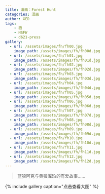 ```yaml
---
title: 漫画：Forest Hunt
categories: 漫画
author: XED
tags: 
    - 狼
    - NSFW
    - d621-press
gallery:
  - url: /assets/images/fh/fh00.jpg
    image_path: /assets/images/fh/fh00d.jpg
  - url: /assets/images/fh/fh01.jpg
    image_path: /assets/images/fh/fh01d.jpg
  - url: /assets/images/fh/fh02.jpg
    image_path: /assets/images/fh/fh02d.jpg
  - url: /assets/images/fh/fh03.jpg
    image_path: /assets/images/fh/fh03d.jpg
  - url: /assets/images/fh/fh04.jpg
    image_path: /assets/images/fh/fh04d.jpg
  - url: /assets/images/fh/fh05.jpg
    image_path: /assets/images/fh/fh05d.jpg
  - url: /assets/images/fh/fh06.jpg
    image_path: /assets/images/fh/fh06d.jpg
  - url: /assets/images/fh/fh07.jpg
    image_path: /assets/images/fh/fh07d.jpg
  - url: /assets/images/fh/fh08.jpg
    image_path: /assets/images/fh/fh08d.jpg
  - url: /assets/images/fh/fh09.jpg
    image_path: /assets/images/fh/fh09d.jpg
  - url: /assets/images/fh/fh10.jpg
    image_path: /assets/images/fh/fh10d.jpg
  - url: /assets/images/fh/fh11.jpg
    image_path: /assets/images/fh/fh11d.jpg
  - url: /assets/images/fh/fh12.jpg
    image_path: /assets/images/fh/fh12d.jpg
---
```


> 蓝狼阿克与黄狼库珀的有爱故事……

{% include gallery caption="点击查看大图" %}